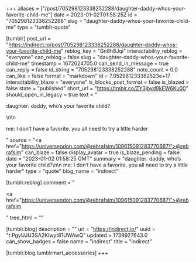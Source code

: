 +++
aliases = ["/post/705298123338252288/daughter-daddy-whos-your-favorite-child-me"]
date = 2023-01-02T01:58:25Z
id = "705298123338252288"
slug = "daughter-daddy-whos-your-favorite-child-me"
type = "tumblr-quote"

[tumblr]
post_url = "https://indirect.io/post/705298123338252288/daughter-daddy-whos-your-favorite-child-me"
reblog_key = "Gn8h8Jqi"
interactability_reblog = "everyone"
can_reblog = false
slug = "daughter-daddy-whos-your-favorite-child-me"
timestamp = 1672624705.0
can_send_in_message = true
can_reply = false
id_string = "705298123338252288"
note_count = 0.0
can_like = false
format = "markdown"
id = 7.052981233382523e+17
interactability_blaze = "everyone"
is_blocks_post_format = false
is_blazed = false
state = "published"
short_url = "https://tmblr.co/ZY3jbyd9kEW6Ku00"
should_open_in_legacy = true
text = "<p>daughter: daddy, who’s your favorite child?</p>\n\n<p>me: I don’t have a favorite. you all need to try a little harder</p>"
source = "<a href=\"https://universeodon.com/@rebrafsim/109615091283770687\">@rebrafsim</a>"
can_blaze = false
display_avatar = true
is_blaze_pending = false
date = "2023-01-02 01:58:25 GMT"
summary = "daughter: daddy, who’s your favorite child?\n\n me: I don’t have a favorite. you all need to try a little harder"
type = "quote"
blog_name = "indirect"

[tumblr.reblog]
comment = "<p><a href=\"https://universeodon.com/@rebrafsim/109615091283770687\">@rebrafsim</a></p>"
tree_html = ""

[tumblr.blog]
description = ""
url = "https://indirect.io/"
uuid = "t:PgyUJU3SA2Klwyt81UWAwQ"
updated = 1739927643.0
can_show_badges = false
name = "indirect"
title = "indirect"

[tumblr.blog.tumblrmart_accessories]
+++
